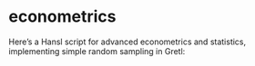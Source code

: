 # econometrics
Here’s a Hansl script for advanced econometrics and statistics, implementing simple random sampling in Gretl:
